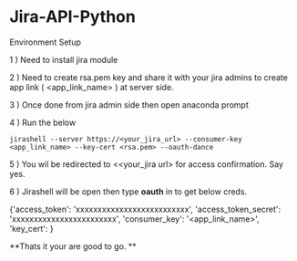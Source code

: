 # Jira-API-Python

Environment Setup

1 ) Need to install jira module

2 ) Need to create rsa.pem key and share it with your jira admins to create app link ( <app_link_name> ) at server side.

3 ) Once done from jira admin side then open anaconda prompt

4 ) Run the below
    
    jirashell --server https://<your_jira_url> --consumer-key <app_link_name> --key-cert <rsa.pem> --oauth-dance
   
5 ) You wil be redirected to <<your_jira url> for access confirmation. Say yes.

6 ) Jirashell will be open then type **oauth** in to get below creds.

{'access_token': 'xxxxxxxxxxxxxxxxxxxxxxxxxx',
 'access_token_secret': 'xxxxxxxxxxxxxxxxxxxxxxxx',
 'consumer_key': '<app_link_name>',
 'key_cert': <Contents of your rsa.pem> }

  **Thats it your are good to go. **

